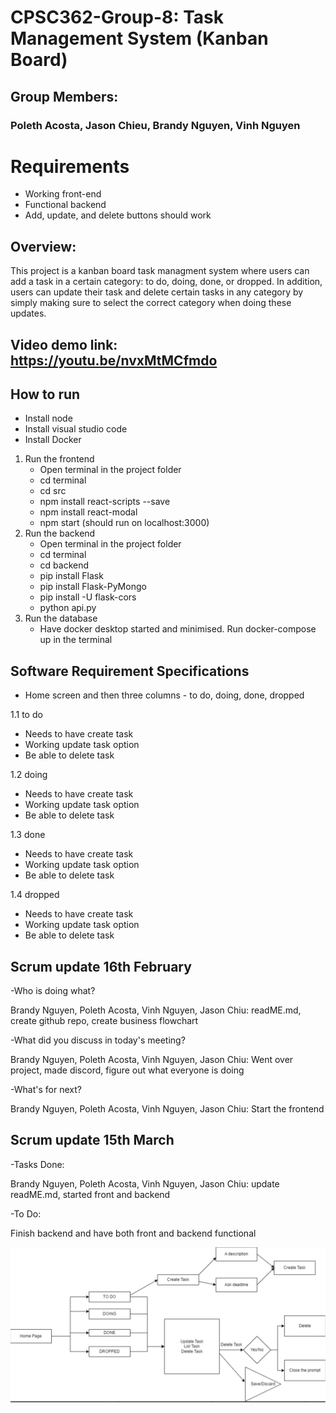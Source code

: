 # CPSC362-Group-8: Task Management System (Kanban Board)
## Group Members:
### Poleth Acosta, Jason Chieu, Brandy Nguyen, Vinh Nguyen
# Requirements
- Working front-end
- Functional backend 
- Add, update, and delete buttons should work
## Overview:
This project is a kanban board task managment system where users can add a task in a certain category: to do, doing, done, or dropped. In addition, users can update their task and delete certain tasks in any category by simply making sure to select the correct category when doing these updates.

## Video demo link: https://youtu.be/nvxMtMCfmdo

## How to run 
- Install node
- Install visual studio code
- Install Docker
1. Run the frontend
    - Open terminal in the project folder
    - cd terminal
    - cd src
    - npm install react-scripts --save
    - npm install react-modal
    - npm start (should run on localhost:3000)
2. Run the backend
    - Open terminal in the project folder
    - cd terminal
    - cd backend
    - pip install Flask
    - pip install Flask-PyMongo
    - pip install -U flask-cors
    - python api.py
3. Run the database
    - Have docker desktop started and minimised. Run docker-compose up in the terminal

## Software Requirement Specifications
- Home screen and then three columns - to do, doing, done, dropped

1.1 to do
- Needs to have create task
- Working update task option
- Be able to delete task

1.2 doing
- Needs to have create task
- Working update task option
- Be able to delete task

1.3 done
- Needs to have create task
- Working update task option
- Be able to delete task

1.4 dropped
- Needs to have create task
- Working update task option
- Be able to delete task

## Scrum update 16th February
-Who is doing what?

Brandy Nguyen, Poleth Acosta, Vinh Nguyen, Jason Chiu: readME.md, create github repo, create business flowchart

-What did you discuss in today's meeting?

Brandy Nguyen, Poleth Acosta, Vinh Nguyen, Jason Chiu: Went over project, made discord, figure out what everyone is doing

-What's for next?

Brandy Nguyen, Poleth Acosta, Vinh Nguyen, Jason Chiu: Start the frontend 

## Scrum update 15th March
-Tasks Done:

Brandy Nguyen, Poleth Acosta, Vinh Nguyen, Jason Chiu: update readME.md, started front and backend 

-To Do:

Finish backend and have both front and backend functional

![Business Flowchart](image.png)

